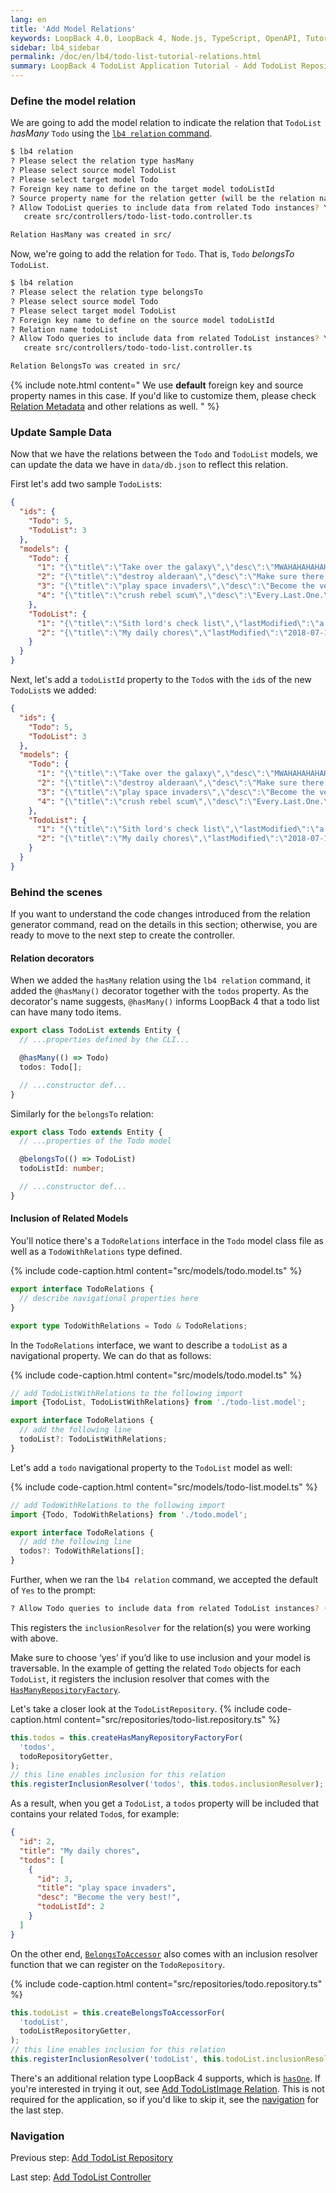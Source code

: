 ```yaml
---
lang: en
title: 'Add Model Relations'
keywords: LoopBack 4.0, LoopBack 4, Node.js, TypeScript, OpenAPI, Tutorial
sidebar: lb4_sidebar
permalink: /doc/en/lb4/todo-list-tutorial-relations.html
summary: LoopBack 4 TodoList Application Tutorial - Add TodoList Repository
---
```


### Define the model relation

We are going to add the model relation to indicate the relation that `TodoList`
_hasMany_ `Todo` using the
[`lb4 relation` command](../../Relation-generator.md).

```sh
$ lb4 relation
? Please select the relation type hasMany
? Please select source model TodoList
? Please select target model Todo
? Foreign key name to define on the target model todoListId
? Source property name for the relation getter (will be the relation name) todos
? Allow TodoList queries to include data from related Todo instances? Yes
   create src/controllers/todo-list-todo.controller.ts

Relation HasMany was created in src/
```

Now, we're going to add the relation for `Todo`. That is, `Todo` _belongsTo_
`TodoList`.

```sh
$ lb4 relation
? Please select the relation type belongsTo
? Please select source model Todo
? Please select target model TodoList
? Foreign key name to define on the source model todoListId
? Relation name todoList
? Allow Todo queries to include data from related TodoList instances? Yes
   create src/controllers/todo-todo-list.controller.ts

Relation BelongsTo was created in src/
```

{% include note.html content="
We use **default** foreign key and source property names in this case.
If you'd like to customize them, please check [Relation Metadata](../../HasMany-relation.md#relation-metadata) and other
relations as well.
" %}

### Update Sample Data

Now that we have the relations between the `Todo` and `TodoList` models, we can
update the data we have in `data/db.json` to reflect this relation.

First let's add two sample `TodoList`s:

```json
{
  "ids": {
    "Todo": 5,
    "TodoList": 3
  },
  "models": {
    "Todo": {
      "1": "{\"title\":\"Take over the galaxy\",\"desc\":\"MWAHAHAHAHAHAHAHAHAHAHAHAHAMWAHAHAHAHAHAHAHAHAHAHAHAHA\",\"id\":1}",
      "2": "{\"title\":\"destroy alderaan\",\"desc\":\"Make sure there are no survivors left!\",\"id\":2}",
      "3": "{\"title\":\"play space invaders\",\"desc\":\"Become the very best!\",\"id\":3}",
      "4": "{\"title\":\"crush rebel scum\",\"desc\":\"Every.Last.One.\",\"id\":4}"
    },
    "TodoList": {
      "1": "{\"title\":\"Sith lord's check list\",\"lastModified\":\"a long time ago\",\"id\":1}",
      "2": "{\"title\":\"My daily chores\",\"lastModified\":\"2018-07-13\",\"id\":2}"
    }
  }
}
```

Next, let's add a `todoListId` property to the `Todo`s with the `id`s of the new
`TodoList`s we added:

```json
{
  "ids": {
    "Todo": 5,
    "TodoList": 3
  },
  "models": {
    "Todo": {
      "1": "{\"title\":\"Take over the galaxy\",\"desc\":\"MWAHAHAHAHAHAHAHAHAHAHAHAHAMWAHAHAHAHAHAHAHAHAHAHAHAHA\",\"todoListId\":1,\"id\":1}",
      "2": "{\"title\":\"destroy alderaan\",\"desc\":\"Make sure there are no survivors left!\",\"todoListId\":1,\"id\":2}",
      "3": "{\"title\":\"play space invaders\",\"desc\":\"Become the very best!\",\"todoListId\":2,\"id\":3}",
      "4": "{\"title\":\"crush rebel scum\",\"desc\":\"Every.Last.One.\",\"todoListId\":1,\"id\":4}"
    },
    "TodoList": {
      "1": "{\"title\":\"Sith lord's check list\",\"lastModified\":\"a long time ago\",\"id\":1}",
      "2": "{\"title\":\"My daily chores\",\"lastModified\":\"2018-07-13\",\"id\":2}"
    }
  }
}
```

### Behind the scenes

If you want to understand the code changes introduced from the relation
generator command, read on the details in this section; otherwise, you are ready
to move to the next step to create the controller.

#### Relation decorators

When we added the `hasMany` relation using the `lb4 relation` command, it added
the `@hasMany()` decorator together with the `todos` property. As the
decorator's name suggests, `@hasMany()` informs LoopBack 4 that a todo list can
have many todo items.

```ts
export class TodoList extends Entity {
  // ...properties defined by the CLI...

  @hasMany(() => Todo)
  todos: Todo[];

  // ...constructor def...
}
```

Similarly for the `belongsTo` relation:

```ts
export class Todo extends Entity {
  // ...properties of the Todo model

  @belongsTo(() => TodoList)
  todoListId: number;

  // ...constructor def...
}
```

#### Inclusion of Related Models

You'll notice there's a `TodoRelations` interface in the `Todo` model class file
as well as a `TodoWithRelations` type defined.

{% include code-caption.html content="src/models/todo.model.ts" %}

```ts
export interface TodoRelations {
  // describe navigational properties here
}

export type TodoWithRelations = Todo & TodoRelations;
```

In the `TodoRelations` interface, we want to describe a `todoList` as a
navigational property. We can do that as follows:

{% include code-caption.html content="src/models/todo.model.ts" %}

```ts
// add TodoListWithRelations to the following import
import {TodoList, TodoListWithRelations} from './todo-list.model';
```

```ts
export interface TodoRelations {
  // add the following line
  todoList?: TodoListWithRelations;
}
```

Let's add a `todo` navigational property to the `TodoList` model as well:

{% include code-caption.html content="src/models/todo-list.model.ts" %}

```ts
// add TodoWithRelations to the following import
import {Todo, TodoWithRelations} from './todo.model';
```

```ts
export interface TodoRelations {
  // add the following line
  todos?: TodoWithRelations[];
}
```

Further, when we ran the `lb4 relation` command, we accepted the default of
`Yes` to the prompt:

```sh
? Allow Todo queries to include data from related TodoList instances? (Y/n)
```

This registers the `inclusionResolver` for the relation(s) you were working with
above.

Make sure to choose ‘yes’ if you’d like to use inclusion and your model is
traversable. In the example of getting the related `Todo` objects for each
`TodoList`, it registers the inclusion resolver that comes with the
[`HasManyRepositoryFactory`](https://loopback.io/doc/en/lb4/apidocs.repository.hasmanyrepository.html).

Let's take a closer look at the `TodoListRepository`.
{% include code-caption.html content="src/repositories/todo-list.repository.ts" %}

```ts
this.todos = this.createHasManyRepositoryFactoryFor(
  'todos',
  todoRepositoryGetter,
);
// this line enables inclusion for this relation
this.registerInclusionResolver('todos', this.todos.inclusionResolver);
```

As a result, when you get a `TodoList`, a `todos` property will be included that
contains your related `Todo`s, for example:

```json
{
  "id": 2,
  "title": "My daily chores",
  "todos": [
    {
      "id": 3,
      "title": "play space invaders",
      "desc": "Become the very best!",
      "todoListId": 2
    }
  ]
}
```

On the other end,
[`BelongsToAccessor`](https://loopback.io/doc/en/lb4/apidocs.repository.belongstoaccessor.html)
also comes with an inclusion resolver function that we can register on the
`TodoRepository`.

{% include code-caption.html content="src/repositories/todo.repository.ts" %}

```ts
this.todoList = this.createBelongsToAccessorFor(
  'todoList',
  todoListRepositoryGetter,
);
// this line enables inclusion for this relation
this.registerInclusionResolver('todoList', this.todoList.inclusionResolver);
```

There's an additional relation type LoopBack 4 supports, which is
[`hasOne`](../../HasOne-relation.md). If you're interested in trying it out, see
[Add TodoListImage Relation](todo-list-tutorial-has-one-relation.md). This is
not required for the application, so if you'd like to skip it, see the
[navigation](#navigation) for the last step.

### Navigation

Previous step: [Add TodoList Repository](todo-list-tutorial-repository.md)

Last step: [Add TodoList Controller](todo-list-tutorial-controller.md)
